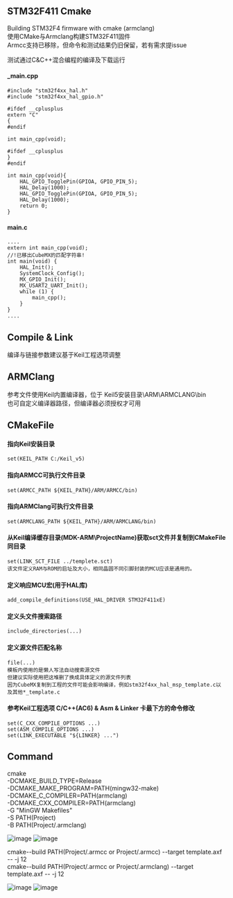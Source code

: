 ## STM32F411 Cmake
  Building STM32F4 firmware with cmake (armclang)  
  使用CMake与Armclang构建STM32F411固件   
  Armcc支持已移除，但命令和测试结果仍旧保留，若有需求提issue

  测试通过C&C++混合编程的编译及下载运行
#### _main.cpp
```
#include "stm32f4xx_hal.h"
#include "stm32f4xx_hal_gpio.h"

#ifdef __cplusplus
extern "C"
{
#endif

int main_cpp(void);

#ifdef __cplusplus
}
#endif

int main_cpp(void){
	HAL_GPIO_TogglePin(GPIOA, GPIO_PIN_5);
	HAL_Delay(1000);
	HAL_GPIO_TogglePin(GPIOA, GPIO_PIN_5);
 	HAL_Delay(1000);
	return 0;
}
```
#### main.c
```
....
extern int main_cpp(void);
//!已移出CubeMX的匹配字符串!
int main(void) {
	HAL_Init();
	SystemClock_Config();
	MX_GPIO_Init();
	MX_USART2_UART_Init();
	while (1) {
		main_cpp();
	}
}
....
```
## Compile & Link
  编译与链接参数建议基于Keil工程选项调整

## ARMClang
  参考文件使用Keil内置编译器，位于 Keil5安装目录\ARM\ARMCLANG\bin   
  也可自定义编译器路径，但编译器必须授权才可用

## CMakeFile
  #### 指向Keil安装目录  
  	set(KEIL_PATH C:/Keil_v5)
  #### 指向ARMCC可执行文件目录  
  	set(ARMCC_PATH ${KEIL_PATH}/ARM/ARMCC/bin)
  #### 指向ARMClang可执行文件目录  
  	set(ARMCLANG_PATH ${KEIL_PATH}/ARM/ARMCLANG/bin)
  #### 从Keil编译缓存目录(MDK-ARM\ProjectName)获取sct文件并复制到CMakeFile同目录  
  	set(LINK_SCT_FILE ../templete.sct)  
   	该文件定义RAM与ROM的启址及大小，相同晶圆不同引脚封装的MCU应该是通用的。

  #### 定义响应MCU宏(用于HAL库)   
  	add_compile_definitions(USE_HAL_DRIVER STM32F411xE)  
  #### 定义头文件搜索路径     
  	include_directories(...)  
  #### 定义源文件匹配名称  
  	file(...)  
  	模板内使用的是懒人写法自动搜索源文件   
   	但建议实际使用把这堆删了换成具体定义的源文件列表   
   	因为CubeMX复制到工程的文件可能会影响编译，例如stm32f4xx_hal_msp_template.c以及其他*_template.c   
  


  #### 参考Keil工程选项 C/C++(AC6) & Asm & Linker 卡最下方的命令修改
  	set(C_CXX_COMPILE_OPTIONS ...)   
  	set(ASM_COMPILE_OPTIONS ...)   
   	set(LINK_EXECUTABLE "${LINKER} ...")   
	
## Command

  cmake  
	  -DCMAKE_BUILD_TYPE=Release   
	  -DCMAKE_MAKE_PROGRAM=PATH(mingw32-make)  
	  -DCMAKE_C_COMPILER=PATH(armclang)   
	  -DCMAKE_CXX_COMPILER=PATH(armclang)   
	  -G "MinGW Makefiles"    
	  -S PATH(Project)     
	  -B PATH(Project/.armclang)   
	  
![image](https://user-images.githubusercontent.com/15169084/203590871-7065db98-8cc2-4a84-903f-f8d7e7f7899f.png)
![image](https://user-images.githubusercontent.com/15169084/203591378-aad1b9f2-2693-4444-b652-5aaceea8c552.png)

  cmake--build PATH(Project\/.armcc or Project/.armcc) --target template.axf -- -j 12  
  cmake--build PATH(Project/.armcc or Project/.armclang) --target template.axf -- -j 12  
  
 ![image](https://user-images.githubusercontent.com/15169084/203591960-66b48bcc-dec1-4dd7-8da9-f97714cbe749.png)
 ![image](https://user-images.githubusercontent.com/15169084/203592166-b9288700-6ca8-467a-8cd9-57afdf44edd2.png)


  
